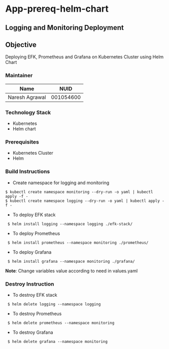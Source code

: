 # App-prereq-helm-chart

## Logging and Monitoring Deployment

## Objective
Deploying EFK, Prometheus and Grafana on Kubernetes Cluster using Helm Chart 

### Maintainer
<table>
    <thead>
      <tr>
        <th>Name</th>
        <th>NUID</th>
      </tr>
    </thead>
    <tbody>
        <tr>
            <td>Naresh Agrawal</td>
            <td>001054600</td>
        </tr>
    </tbody>
</table>

### Technology Stack
* Kubernetes
* Helm chart            

### Prerequisites
* Kubernetes Cluster
* Helm


### Build Instructions

- Create namespace for logging and monitoring
```
$ kubectl create namespace monitoring --dry-run -o yaml | kubectl apply -f -
$ kubectl create namespace logging --dry-run -o yaml | kubectl apply -f -
```
- To deploy EFK stack
```
 $ helm install logging --namespace logging ./efk-stack/
```

- To deploy Prometheus
```
 $ helm install prometheus --namespace monitoring ./prometheus/
```

- To deploy Grafana
```
 $ helm install grafana --namespace monitoring ./grafana/
```

<b>Note</b>: Change variables value according to need in values.yaml

### Destroy Instruction 
- To destroy EFK stack
```
 $ helm delete logging --namespace logging
```

- To destroy Prometheus
```
 $ helm delete prometheus --namespace monitoring 
```

- To destroy Grafana
```
 $ helm delete grafana --namespace monitoring
```